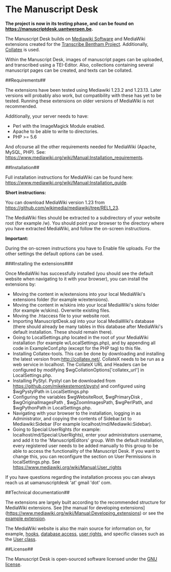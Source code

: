 # The Manuscript Desk

**The project is now in its testing phase, and can be found on https://manuscriptdesk.uantwerpen.be.**

The Manuscript Desk builds on [Mediawiki Software](https://www.mediawiki.org/wiki/MediaWiki) and MediaWiki extensions created for the [Transcribe Bentham Project](http://blogs.ucl.ac.uk/transcribe-bentham/).
Additionally, [Collatex](http://collatex.net/) is used. 

Within the Manuscript Desk, images of manuscript pages can be uploaded, and transcribed using a TEI-Editor. Also, collections containing several manuscript pages can be created, and texts can be collated. 

##Requirements##

The extensions have been tested using Mediawiki 1.23.2 and 1.23.13. Later versions will probably also work, but compatibility with these has yet to be tested. Running these extensions
on older versions of MediaWiki is not recommended. 

Additionally, your server needs to have: 

* Perl with the ImageMagick Module enabled.
* Apache to be able to write to directories.
* PHP >= 5.6

And ofcourse all the other requirements needed for MediaWiki (Apache, MySQL, PHP). 
See: https://www.mediawiki.org/wiki/Manual:Installation_requirements.

##Installation##

Full installation instructions for MediaWiki can be found here: https://www.mediawiki.org/wiki/Manual:Installation_guide.

**Short instructions:** 

You can download MediaWiki version 1.23 from https://github.com/wikimedia/mediawiki/tree/REL1_23.

The MediaWiki files should be extracted to a subdirectory of your website root (for example /w). You should point your browser to the directory where you have extracted MediaWiki, and follow the on-screen instructions.

**Important:**

During the on-screen instructions you have to Enable file uploads. For the other settings the default options can be used.

###Installing the extensions###

Once MediaWiki has successfully installed (you should see the default website when navigating to it with your browser),
you can install the extensions by: 

- Moving the content in w/extensions into your local MediaWiki's extensions folder (for example w/extensions).
- Moving the content in w/skins into your local MediaWiki's skins folder (for example w/skins). Overwrite existing files. 
- Moving the .htaccess file to your website root.
- Importing ManuscriptDesk.sql into your local MediaWiki's database (there should already be many tables in this database 
  after MediaWiki's default installation. These should remain there).
- Going to LocalSettings.php located in the root of your MediaWiki installation (for example w/LocalSettings.php), and by appending all code in ExampleConf.php (except for the PHP tag) to this file.
- Installing Collatex-tools. This can be done by downloading and installing the latest version from:http://collatex.net/. CollateX needs to be run as a web service in localhost.
  The CollateX URL and Headers can be configured by modifying $wgCollationOptions['collatex_url'] in LocalSettings.php.
- Installing PyStyl. Pystyl can be downloaded from https://github.com/mikekestemont/pystyl and configured using $wgPystylPath in LocalSettings.php
- Configuring the variables $wgWebsiteRoot, $wgPrimaryDisk , $wgOriginalImagesPath , $wgZoomImagesPath, $wgPerlPath, and $wgPythonPath in LocalSettings.php.
- Navigating with your browser to the installation, logging in as Administrator, and copying the contents of Sidebar.txt to Mediawiki:Sidebar (For example localhost/md/Mediawiki:Sidebar).
- Going to Special:UserRights (for example: localhost/md/Special:UserRights), enter your administrators username, and add it to the 'ManuscriptEditors' group. 
  With the default installation, every registered user needs to be added manually to this group to be able to access the functionality of the Manuscript Desk. 
  If you want to change this, you can reconfigure the section on User Permissions in localSettings.php. See https://www.mediawiki.org/wiki/Manual:User_rights

If you have questions regarding the installation process you can always reach us at uamanuscriptdesk 'at' gmail 'dot' com.

##Technical documentation##

The extensions are largely built according to the recommended structure for MediaWiki extensions. See [the manual for developing extensions]
(https://www.mediawiki.org/wiki/Manual:Developing_extensions) or see the [example extension](https://github.com/wikimedia/mediawiki-extensions-examples/tree/master/Example).

The MediaWiki website is also the main source for information on, for example, [hooks](https://www.mediawiki.org/wiki/Manual:Hooks), 
[database access](https://www.mediawiki.org/wiki/Manual:Database_access), [user rights](https://www.mediawiki.org/wiki/Manual:User_rights), and
specific classes such as the [User class](https://www.mediawiki.org/wiki/Manual:User.php).

##License##

The Manuscript Desk is open-sourced software licensed under the [GNU license](http://www.gnu.org/licenses/gpl-3.0.en.html). 